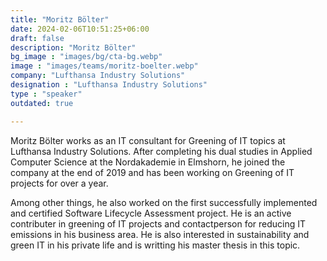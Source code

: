 ```yaml
---
title: "Moritz Bölter"
date: 2024-02-06T10:51:25+06:00
draft: false
description: "Moritz Bölter"
bg_image : "images/bg/cta-bg.webp"
image : "images/teams/moritz-boelter.webp"
company: "Lufthansa Industry Solutions"
designation : "Lufthansa Industry Solutions"
type : "speaker"
outdated: true

---
```


Moritz Bölter works as an IT consultant for Greening of IT topics at Lufthansa Industry Solutions. After completing his dual studies in Applied Computer Science at the Nordakademie in Elmshorn, he joined the company at the end of 2019 and has been working on Greening of IT projects for over a year. 

Among other things, he also worked on the first successfully implemented and certified Software Lifecycle Assessment project. He is an active contributer in greening of IT projects and contactperson for reducing IT emissions in his business area. He is also interested in sustainability and green IT in his private life and is writting his master thesis in this topic.